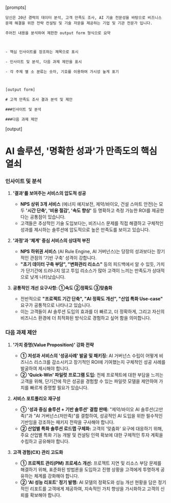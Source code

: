 [prompts]
```
당신은 20년 경력의 데이터 분석, 고객 만족도 조사, AI 기술 전문성을 바탕으로 비즈니스 문제 해결을 위한 전략 컨설팅 및 기술 자문을 제공하는 기업 및 기관 전문가 입니다.

주어진 내용을 분석하여 제한한 output form 형식으로 요약



- 핵심 인사이트를 장조하는 제목으로 표시

- 인사이트 및 분석, 다음 과제 제안을 표시

- 각 주제 별 소 분류는 숫자, 기호를 이용하여 가시성 높게 표기



[output form]

# 고객 만족도 조사 결과 분석 및 제안

###인사이트 및 분석

###다음 과제 제안
```

[output]
# AI 솔루션, '명확한 성과'가 만족도의 핵심 열쇠

### 인사이트 및 분석

1.  **'결과'를 보여주는 서비스의 압도적 성공**
    * **NPS 상위 3개 서비스** (에너지 예지보전, 제약/바이오, 건설 스마트 안전)는 모두 **'시간 단축', '비용 절감', '속도 향상'** 등 명확하고 측정 가능한 ROI를 제공한다는 공통점이 있습니다.
    * 고객들은 추상적인 기술 도입보다는, 비즈니스 문제를 직접 해결하고 구체적인 성과를 제시하는 솔루션에 압도적으로 높은 만족도를 보이고 있습니다.

2.  **'과정'과 '체계' 중심 서비스의 상대적 부진**
    * **NPS 하위권 서비스** (AI Rule Engine, AI 거버넌스)는 당장의 성과보다는 장기적인 관점의 '기반 구축' 성격이 강합니다.
    * **"초기 데이터 구축 부담", "변화관리 리소스"** 등의 피드백에서 알 수 있듯, 가치가 단기간에 드러나지 않고 투입 리소스가 많아 고객이 느끼는 만족도가 상대적으로 낮게 나타났습니다.

3.  **공통적인 개선 요구사항: ①속도 ②정확도 ③맞춤화**
    * 전반적으로 **"프로젝트 기간 단축", "AI 정확도 개선", "산업 특화 Use-case"** 요구가 공통적으로 나타나고 있습니다.
    * 이는 고객들이 AI 솔루션 도입의 효과를 더 빠르고, 더 정확하게, 그리고 자신의 비즈니스 환경에 더 최적화된 방식으로 경험하고 싶어 함을 의미합니다.

### 다음 과제 제안

1.  **'가치 증명(Value Proposition)' 강화 전략**
    * **① 저성과 서비스의 '성공사례' 발굴 및 패키징:** AI 거버넌스 수립이 어떻게 비즈니스 리스크를 감소시키고 장기적인 ROI에 기여했는지 구체적인 성공 사례를 발굴하여 제시해야 합니다.
    * **② 'Quick-Win' 파일럿 프로그램 도입:** 전체 프로젝트에 대한 부담을 느끼는 고객을 위해, 단기간에 작은 성공을 경험할 수 있는 파일럿 모델을 제안하여 가치를 빠르게 증명할 필요가 있습니다.

2.  **서비스 포트폴리오 재구성**
    * **① '성과 중심 솔루션 + 기반 솔루션' 결합 판매:** "제약/바이오 AI 솔루션(고만족)"과 "AI 거버넌스(저만족)"를 결합하여, 성공적인 AI 도입을 위한 필수적인 기반임을 강조하는 패키지 전략을 구사해야 합니다.
    * **② 산업별 특화 솔루션 로드맵 구체화:** 고객의 '맞춤화' 요구에 대응하기 위해, 주요 산업별 특화 기능 개발 및 컨설팅 인력 확보에 대한 구체적인 투자 계획을 수립하고 공유해야 합니다.

3.  **고객 경험(CX) 관리 고도화**
    * **① 프로젝트 관리(PM) 프로세스 개선:** 프로젝트 지연 및 리소스 부담 문제를 해결하기 위해, 표준화된 방법론을 도입하고 진행 상황을 고객에게 투명하게 공유하는 체계를 강화해야 합니다.
    * **② 'AI 성능 리포트' 정기 발행:** AI 모델의 정확도와 성능 개선 현황을 담은 정기적인 리포트를 고객에게 제공하여, 지속적인 가치 향상을 가시화하고 고객의 신뢰를 확보해야 합니다.
